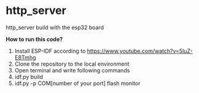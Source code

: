 # http_server
http_server build with the esp32 board

**How to run this code?**

1. Install ESP-IDF according to https://www.youtube.com/watch?v=5IuZ-E8Tmhg
2. Clone the repository to the local environment
3. Open terminal and write following commands
4. idf.py build
5. idf.py -p COM[number of your port] flash monitor
